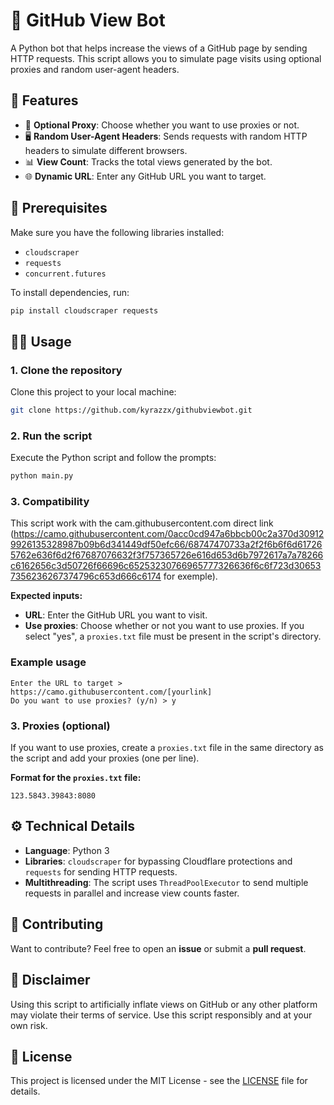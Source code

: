 # 🎯 GitHub View Bot

A Python bot that helps increase the views of a GitHub page by sending HTTP requests. This script allows you to simulate page visits using optional proxies and random user-agent headers.

## 📝 Features

- 🔄 **Optional Proxy**: Choose whether you want to use proxies or not.
- 🖥️ **Random User-Agent Headers**: Sends requests with random HTTP headers to simulate different browsers.
- 📊 **View Count**: Tracks the total views generated by the bot.
- 🌐 **Dynamic URL**: Enter any GitHub URL you want to target.

## 🚀 Prerequisites

Make sure you have the following libraries installed:
- `cloudscraper`
- `requests`
- `concurrent.futures`

To install dependencies, run:
```bash
pip install cloudscraper requests
```

## 🧑‍💻 Usage

### 1. Clone the repository

Clone this project to your local machine:
```bash
git clone https://github.com/kyrazzx/githubviewbot.git
```

### 2. Run the script

Execute the Python script and follow the prompts:

```bash
python main.py
```

### 3. Compatibility
This script work with the cam.githubusercontent.com direct link (https://camo.githubusercontent.com/0acc0cd947a6bbcb00c2a370d309129926135328987b09b6d341449df50efc66/68747470733a2f2f6b6f6d617265762e636f6d2f67687076632f3f757365726e616d653d6b7972617a7a78266c6162656c3d50726f66696c65253230766965777326636f6c6f723d306537356236267374796c653d666c6174 for exemple).

**Expected inputs:**
- **URL**: Enter the GitHub URL you want to visit.
- **Use proxies**: Choose whether or not you want to use proxies. If you select "yes", a `proxies.txt` file must be present in the script's directory.

### Example usage

```
Enter the URL to target > https://camo.githubusercontent.com/[yourlink]
Do you want to use proxies? (y/n) > y
```

### 3. Proxies (optional)

If you want to use proxies, create a `proxies.txt` file in the same directory as the script and add your proxies (one per line).

**Format for the `proxies.txt` file:**
```
123.5843.39843:8080
```

## ⚙️ Technical Details

- **Language**: Python 3
- **Libraries**: `cloudscraper` for bypassing Cloudflare protections and `requests` for sending HTTP requests.
- **Multithreading**: The script uses `ThreadPoolExecutor` to send multiple requests in parallel and increase view counts faster.

## 🤖 Contributing

Want to contribute? Feel free to open an **issue** or submit a **pull request**.

## 📢 Disclaimer

Using this script to artificially inflate views on GitHub or any other platform may violate their terms of service. Use this script responsibly and at your own risk.

## 📜 License

This project is licensed under the MIT License - see the [LICENSE](LICENSE) file for details.
